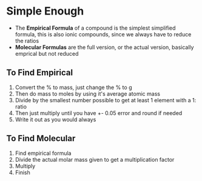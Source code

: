 # Simple Enough

- The **Empirical Formula** of a compound is the simplest simplified formula, this is also ionic compounds, since we always have to reduce the ratios
- **Molecular Formulas** are the full version, or the actual version, basically emprical but not reduced

## To Find Empirical

1. Convert the % to mass, just change the % to g
2. Then do mass to moles by using it's average atomic mass
3. Divide by the smallest number possible to get at least 1 element with a 1: ratio
4. Then just multiply until you have +- 0.05 error and round if needed
5. Write it out as you would always

## To Find Molecular

1. Find empirical formula
2. Divide the actual molar mass given to get a multiplication factor
3. Multiply
4. Finish